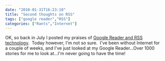 ```yaml
---
date: "2010-01-31T16:23:10"
title: "Second thoughts on RSS"
tags: ["google reader","RSS"]
categories: ["Rants","Internet"]
---
```


OK, so back in July I posted my praises of [Google Reader and RSS technology][1].  Today however, I'm not so sure.  I've been without Internet for a couple of weeks, and I've just looked at my Google Reader...Over 1000 stories for me to look at...I'm never going to have the time!

  [1]: http://www.blog.hashbang0.com/2009/07/23/rss-google-reader/
